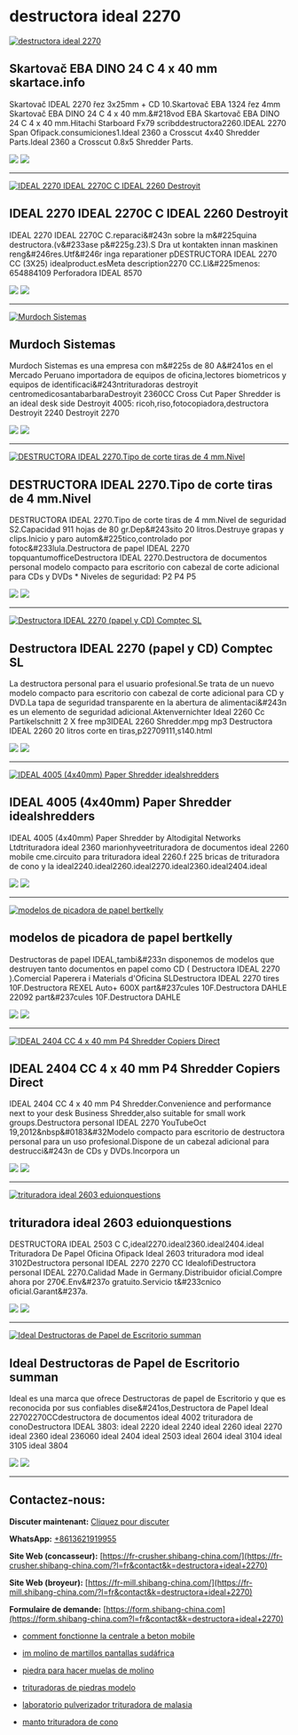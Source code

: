 # destructora ideal 2270

<a href="https://swt.shibang-china.com/?l=fr&img&k=destructora+ideal+2270" target="_blank">![destructora ideal 2270](http://static.shibang-china.com/all-800x300/1392.jpg)</a>

## Skartovač EBA DINO 24 C 4 x 40 mm skartace.info
Skartovač IDEAL 2270 řez 3x25mm + CD 10.Skartovač EBA 1324 řez 4mm Skartovač EBA DINO 24 C 4 x 40 mm.&#218vod EBA Skartovač EBA DINO 24 C 4 x 40 mm.Hitachi Starboard Fx79 scribddestructora2260.IDEAL 2270 Span Ofipack.consumiciones1.Ideal 2360 a Crosscut 4x40 Shredder Parts.Ideal 2360 a Crosscut 0.8x5 Shredder Parts.


<a href="https://whatsapp.shibangsoft.com/WhatsApp.php" target="_blank" title="WhatsApp">![](http://static.shibang-china.com/icon/whatsapp.png)</a> <a href="https://swt.shibang-china.com/?l=fr&icon&k=destructora+ideal+2270" target="_blank">![](http://static.shibang-china.com/icon/chat-fr.png)</a>

---

<a href="https://swt.shibang-china.com/?l=fr&img&k=destructora+ideal+2270" target="_blank">![IDEAL 2270 IDEAL 2270C C IDEAL 2260 Destroyit](http://static.shibang-china.com/all-800x300/1105.jpg)</a>

## IDEAL 2270 IDEAL 2270C C IDEAL 2260 Destroyit
IDEAL 2270 IDEAL 2270C C.reparaci&#243n sobre la m&#225quina destructora.(v&#233ase p&#225g.23).S Dra ut kontakten innan maskinen reng&#246res.Utf&#246r inga reparationer pDESTRUCTORA IDEAL 2270 CC (3X25) idealproduct.esMeta description2270 CC.Ll&#225menos: 654884109 Perforadora IDEAL 8570


<a href="https://whatsapp.shibangsoft.com/WhatsApp.php" target="_blank" title="WhatsApp">![](http://static.shibang-china.com/icon/whatsapp.png)</a> <a href="https://swt.shibang-china.com/?l=fr&icon&k=destructora+ideal+2270" target="_blank">![](http://static.shibang-china.com/icon/chat-fr.png)</a>

---

<a href="https://swt.shibang-china.com/?l=fr&img&k=destructora+ideal+2270" target="_blank">![Murdoch Sistemas](http://static.shibang-china.com/all-800x300/672.jpg)</a>

## Murdoch Sistemas
Murdoch Sistemas es una empresa con m&#225s de 80 A&#241os en el Mercado Peruano importadora de equipos de oficina,lectores biometricos y equipos de identificaci&#243ntrituradoras destroyit centromedicosantabarbaraDestroyit 2360CC Cross Cut Paper Shredder is an ideal desk side Destroyit 4005: ricoh,riso,fotocopiadora,destructora Destroyit 2240 Destroyit 2270


<a href="https://whatsapp.shibangsoft.com/WhatsApp.php" target="_blank" title="WhatsApp">![](http://static.shibang-china.com/icon/whatsapp.png)</a> <a href="https://swt.shibang-china.com/?l=fr&icon&k=destructora+ideal+2270" target="_blank">![](http://static.shibang-china.com/icon/chat-fr.png)</a>

---

<a href="https://swt.shibang-china.com/?l=fr&img&k=destructora+ideal+2270" target="_blank">![DESTRUCTORA IDEAL 2270.Tipo de corte tiras de 4 mm.Nivel](http://static.shibang-china.com/all-800x300/1068.jpg)</a>

## DESTRUCTORA IDEAL 2270.Tipo de corte tiras de 4 mm.Nivel
DESTRUCTORA IDEAL 2270.Tipo de corte tiras de 4 mm.Nivel de seguridad S2.Capacidad 911 hojas de 80 gr.Dep&#243sito 20 litros.Destruye grapas y clips.Inicio y paro autom&#225tico,controlado por fotoc&#233lula.Destructora de papel IDEAL 2270 topquantumofficeDestructora IDEAL 2270.Destructora de documentos personal modelo compacto para escritorio con cabezal de corte adicional para CDs y DVDs * Niveles de seguridad: P2 P4 P5


<a href="https://whatsapp.shibangsoft.com/WhatsApp.php" target="_blank" title="WhatsApp">![](http://static.shibang-china.com/icon/whatsapp.png)</a> <a href="https://swt.shibang-china.com/?l=fr&icon&k=destructora+ideal+2270" target="_blank">![](http://static.shibang-china.com/icon/chat-fr.png)</a>

---

<a href="https://swt.shibang-china.com/?l=fr&img&k=destructora+ideal+2270" target="_blank">![Destructora IDEAL 2270 (papel y CD) Comptec SL](http://static.shibang-china.com/all-800x300/1487.jpg)</a>

## Destructora IDEAL 2270 (papel y CD) Comptec SL
La destructora personal para el usuario profesional.Se trata de un nuevo modelo compacto para escritorio con cabezal de corte adicional para CD y DVD.La tapa de seguridad transparente en la abertura de alimentaci&#243n es un elemento de seguridad adicional.Aktenvernichter Ideal 2260 Cc Partikelschnitt 2 X free mp3IDEAL 2260 Shredder.mpg mp3 Destructora IDEAL 2260 20 litros corte en tiras,p22709111,s140.html


<a href="https://whatsapp.shibangsoft.com/WhatsApp.php" target="_blank" title="WhatsApp">![](http://static.shibang-china.com/icon/whatsapp.png)</a> <a href="https://swt.shibang-china.com/?l=fr&icon&k=destructora+ideal+2270" target="_blank">![](http://static.shibang-china.com/icon/chat-fr.png)</a>

---

<a href="https://swt.shibang-china.com/?l=fr&img&k=destructora+ideal+2270" target="_blank">![IDEAL 4005 (4x40mm) Paper Shredder idealshredders](http://static.shibang-china.com/all-800x300/1308.jpg)</a>

## IDEAL 4005 (4x40mm) Paper Shredder idealshredders
IDEAL 4005 (4x40mm) Paper Shredder by Altodigital Networks Ltdtrituradora ideal 2360 marionhyveetrituradora de documentos ideal 2260 mobile cme.circuito para trituradora ideal 2260.f 225 bricas de trituradora de cono y la ideal2240.ideal2260.ideal2270.ideal2360.ideal2404.ideal


<a href="https://whatsapp.shibangsoft.com/WhatsApp.php" target="_blank" title="WhatsApp">![](http://static.shibang-china.com/icon/whatsapp.png)</a> <a href="https://swt.shibang-china.com/?l=fr&icon&k=destructora+ideal+2270" target="_blank">![](http://static.shibang-china.com/icon/chat-fr.png)</a>

---

<a href="https://swt.shibang-china.com/?l=fr&img&k=destructora+ideal+2270" target="_blank">![modelos de picadora de papel bertkelly](http://static.shibang-china.com/all-800x300/1387.jpg)</a>

## modelos de picadora de papel bertkelly
Destructoras de papel IDEAL,tambi&#233n disponemos de modelos que destruyen tanto documentos en papel como CD ( Destructora IDEAL 2270 ).Comercial Paperera i Materials d'Oficina SLDestructora IDEAL 2270 tires 10F.Destructora REXEL Auto+ 600X part&#237cules 10F.Destructora DAHLE 22092 part&#237cules 10F.Destructora DAHLE


<a href="https://whatsapp.shibangsoft.com/WhatsApp.php" target="_blank" title="WhatsApp">![](http://static.shibang-china.com/icon/whatsapp.png)</a> <a href="https://swt.shibang-china.com/?l=fr&icon&k=destructora+ideal+2270" target="_blank">![](http://static.shibang-china.com/icon/chat-fr.png)</a>

---

<a href="https://swt.shibang-china.com/?l=fr&img&k=destructora+ideal+2270" target="_blank">![IDEAL 2404 CC 4 x 40 mm P4 Shredder Copiers Direct](http://static.shibang-china.com/all-800x300/208.jpg)</a>

## IDEAL 2404 CC 4 x 40 mm P4 Shredder Copiers Direct
IDEAL 2404 CC 4 x 40 mm P4 Shredder.Convenience and performance next to your desk Business Shredder,also suitable for small work groups.Destructora personal IDEAL 2270 YouTubeOct 19,2012&nbsp&#0183&#32Modelo compacto para escritorio de destructora personal para un uso profesional.Dispone de un cabezal adicional para destrucci&#243n de CDs y DVDs.Incorpora un


<a href="https://whatsapp.shibangsoft.com/WhatsApp.php" target="_blank" title="WhatsApp">![](http://static.shibang-china.com/icon/whatsapp.png)</a> <a href="https://swt.shibang-china.com/?l=fr&icon&k=destructora+ideal+2270" target="_blank">![](http://static.shibang-china.com/icon/chat-fr.png)</a>

---

<a href="https://swt.shibang-china.com/?l=fr&img&k=destructora+ideal+2270" target="_blank">![trituradora ideal 2603 eduionquestions](http://static.shibang-china.com/all-800x300/1144.jpg)</a>

## trituradora ideal 2603 eduionquestions
DESTRUCTORA IDEAL 2503 C C,ideal2270.ideal2360.ideal2404.ideal Trituradora De Papel Oficina Ofipack Ideal 2603 trituradora mod ideal 3102Destructora personal IDEAL 2270 2270 CC IdealofiDestructora personal IDEAL 2270.Calidad Made in Germany.Distribuidor oficial.Compre ahora por 270€.Env&#237o gratuito.Servicio t&#233cnico oficial.Garant&#237a.


<a href="https://whatsapp.shibangsoft.com/WhatsApp.php" target="_blank" title="WhatsApp">![](http://static.shibang-china.com/icon/whatsapp.png)</a> <a href="https://swt.shibang-china.com/?l=fr&icon&k=destructora+ideal+2270" target="_blank">![](http://static.shibang-china.com/icon/chat-fr.png)</a>

---

<a href="https://swt.shibang-china.com/?l=fr&img&k=destructora+ideal+2270" target="_blank">![Ideal Destructoras de Papel de Escritorio summan](http://static.shibang-china.com/all-800x300/608.jpg)</a>

## Ideal Destructoras de Papel de Escritorio summan
Ideal es una marca que ofrece Destructoras de papel de Escritorio y que es reconocida por sus confiables dise&#241os,Destructora de Papel Ideal 22702270CCdestructora de documentos ideal 4002 trituradora de conoDestructora IDEAL 3803: ideal 2220 ideal 2240 ideal 2260 ideal 2270 ideal 2360 ideal 236060 ideal 2404 ideal 2503 ideal 2604 ideal 3104 ideal 3105 ideal 3804


<a href="https://whatsapp.shibangsoft.com/WhatsApp.php" target="_blank" title="WhatsApp">![](http://static.shibang-china.com/icon/whatsapp.png)</a> <a href="https://swt.shibang-china.com/?l=fr&icon&k=destructora+ideal+2270" target="_blank">![](http://static.shibang-china.com/icon/chat-fr.png)</a>

---
## Contactez-nous:

**Discuter maintenant:** [Cliquez pour discuter](https://swt.shibang-china.com?l=fr&contact&k=destructora+ideal+2270)

**WhatsApp:**  [+8613621919955](https://whatsapp.shibangsoft.com/WhatsApp.php)

**Site Web (concasseur):** [https://fr-crusher.shibang-china.com/](https://fr-crusher.shibang-china.com/?l=fr&contact&k=destructora+ideal+2270)

**Site Web (broyeur):** [https://fr-mill.shibang-china.com/](https://fr-mill.shibang-china.com/?l=fr&contact&k=destructora+ideal+2270)

**Formulaire de demande:** [https://form.shibang-china.com](https://form.shibang-china.com?l=fr&contact&k=destructora+ideal+2270)

* [comment fonctionne la centrale a beton mobile](../65/comment%20fonctionne%20la%20centrale%20a%20beton%20mobile.md)

* [im molino de martillos pantallas sudáfrica](../64/im%20molino%20de%20martillos%20pantallas%20sud%C3%A1frica.md)

* [piedra para hacer muelas de molino](../62/piedra%20para%20hacer%20muelas%20de%20molino.md)

* [trituradoras de piedras modelo](../64/trituradoras%20de%20piedras%20modelo.md)

* [laboratorio pulverizador trituradora de malasia](../64/laboratorio%20pulverizador%20trituradora%20de%20malasia.md)

* [manto trituradora de cono](../62/manto%20trituradora%20de%20cono.md)